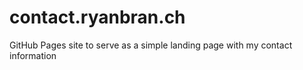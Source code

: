# contact.ryanbran.ch
GitHub Pages site to serve as a simple landing page with my contact information
